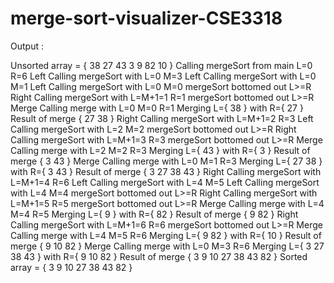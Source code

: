 # merge-sort-visualizer-CSE3318
Output : 

Unsorted array = { 38 27 43 3 9 82 10 }
        Calling mergeSort from main L=0 R=6
Left    Calling mergeSort with L=0 M=3
Left    Calling mergeSort with L=0 M=1
Left    Calling mergeSort with L=0 M=0
                mergeSort bottomed out L>=R
Right   Calling mergeSort with L=M+1=1 R=1
                mergeSort bottomed out L>=R
Merge   Calling merge with L=0 M=0 R=1
Merging L={ 38 } with R={ 27 }
Result of merge { 27 38 }
Right   Calling mergeSort with L=M+1=2 R=3
Left    Calling mergeSort with L=2 M=2
                mergeSort bottomed out L>=R
Right   Calling mergeSort with L=M+1=3 R=3
                mergeSort bottomed out L>=R
Merge   Calling merge with L=2 M=2 R=3
Merging L={ 43 } with R={ 3 }
Result of merge { 3 43 }
Merge   Calling merge with L=0 M=1 R=3
Merging L={ 27 38 } with R={ 3 43 }
Result of merge { 3 27 38 43 }
Right   Calling mergeSort with L=M+1=4 R=6
Left    Calling mergeSort with L=4 M=5
Left    Calling mergeSort with L=4 M=4
                mergeSort bottomed out L>=R
Right   Calling mergeSort with L=M+1=5 R=5
                mergeSort bottomed out L>=R
Merge   Calling merge with L=4 M=4 R=5
Merging L={ 9 } with R={ 82 }
Result of merge { 9 82 }
Right   Calling mergeSort with L=M+1=6 R=6
                mergeSort bottomed out L>=R
Merge   Calling merge with L=4 M=5 R=6
Merging L={ 9 82 } with R={ 10 }
Result of merge { 9 10 82 }
Merge   Calling merge with L=0 M=3 R=6
Merging L={ 3 27 38 43 } with R={ 9 10 82 }
Result of merge { 3 9 10 27 38 43 82 }
Sorted array = { 3 9 10 27 38 43 82 }